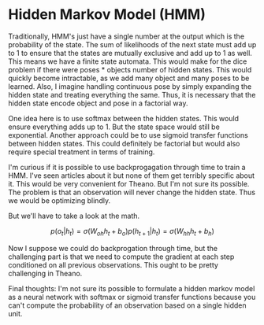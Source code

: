 
# Hidden Markov Model (HMM)

Traditionally, HMM's just have a single number at the output which is the probability of the state. The sum of likelihoods of the next state must add up to 1 to ensure that the states are mutually exclusive and add up to 1 as well. This  means we have a finite state automata. This would make for the dice problem if there were poses \* objects number of hidden states. This would quickly become intractable, as we add many object and many poses to be learned. Also, I imagine handling continuous pose by simply expanding the hidden state and treating everything the same. Thus, it is necessary that the hidden state encode object and pose in a factorial way.

One idea here is to use softmax between the hidden states. This would ensure everything adds up to 1. But the state space would still be exponential. Another approach could be to use sigmoid transfer functions between hidden states. This could definitely be factorial but would also require special treatment in terms of training.

I'm curious if it is possible to use backprogagation through time to train a HMM. I've seen articles about it but none of them get terribly specific about it. This would be very convenient for Theano. But I'm not sure its possible. The problem is that an observation will never change the hidden state. Thus we would be optimizing blindly.

But we'll have to take a look at the math.

$$
p(o_t|h_t) = \sigma(W_{oh} h_t + b_o)
p(h_{t+1}|h_t) = \sigma(W_{hh} h_t + b_h)
$$

Now I suppose we could do backprogation through time, but the challenging part is that we need to compute the gradient at each step conditioned on all previous observations. This ought to be pretty challenging in Theano.

Final thoughts: I'm not sure its possible to formulate a hidden markov model as a neural network with softmax
or sigmoid transfer functions because you can't compute the probability of an observation based on a single
hidden unit.
